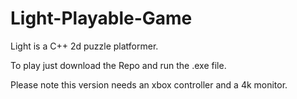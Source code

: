 # Light-Playable-Game
Light is a C++ 2d puzzle platformer.

To play just download the Repo and run the .exe file.

Please note this version needs an xbox controller and a 4k monitor.
